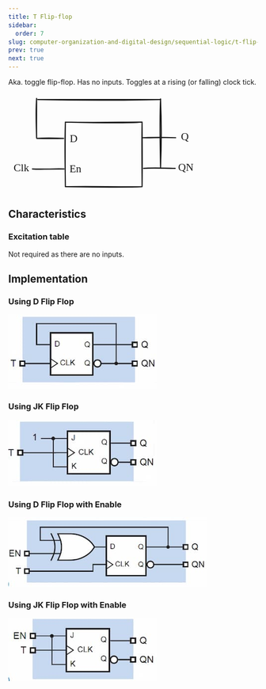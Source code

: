 ```yaml
---
title: T Flip-flop
sidebar:
  order: 7
slug: computer-organization-and-digital-design/sequential-logic/t-flip-flop
prev: true
next: true
---
```


Aka. toggle flip-flop. Has no inputs. Toggles at a rising (or falling) clock
tick.

<svg version="1.1" xmlns="http://www.w3.org/2000/svg" viewBox="0 0 356.01021474213417 185.27413761403523" height="200" class="mx-auto">
  <g stroke-linecap="round" transform="translate(106.82842707789428 54.365046704944234) rotate(0 71.81818181818176 60.454545454545496)"><path d="M0 0 C53.16 1.26, 108.51 2.81, 143.64 0 M0 0 C52.57 1.25, 105.87 -0.02, 143.64 0 M143.64 0 C143.81 42.21, 144.23 80.48, 143.64 120.91 M143.64 0 C142.9 28.03, 143.29 55.3, 143.64 120.91 M143.64 120.91 C91.38 121.36, 41.11 119.79, 0 120.91 M143.64 120.91 C113.9 122.54, 85.04 121.84, 0 120.91 M0 120.91 C-0.19 84.15, -1.74 52.85, 0 0 M0 120.91 C-0.58 87.34, -0.51 54.63, 0 0" stroke="currentColor" stroke-width="2" fill="none"></path></g><g stroke-linecap="round"><g transform="translate(53.37388162334878 84.81959215948973) rotate(0 25.121212121212125 0)"><path d="M0 0 C17.12 -1.33, 30.3 -0.97, 50.24 0 M0 0 C17.29 0.47, 33.4 0.53, 50.24 0" stroke="currentColor" stroke-width="2" fill="none"></path></g></g><mask></mask><g stroke-linecap="round"><g transform="translate(250.46479071425802 83.63777397767171) rotate(0 31.454545454545496 0)"><path d="M0 0 C15.47 0.62, 34.57 -0.98, 62.91 0 M0 0 C18.7 -0.86, 38.41 -1.15, 62.91 0" stroke="currentColor" stroke-width="2" fill="none"></path></g></g><mask></mask><g stroke-linecap="round"><g transform="translate(55.1011543506213 12.09231943221721) rotate(0 114.94942282468935 0)"><path d="M0 0 C73.16 1.68, 146.31 1.99, 229.9 0 M0 0 C91.09 -0.24, 180.9 0.4, 229.9 0" stroke="currentColor" stroke-width="2" fill="none"></path></g></g><mask></mask><g stroke-linecap="round"><g transform="translate(45.1011543506213 142.09231943221766) rotate(0 29.636363636363853 0)"><path d="M0 0 C20.19 1.58, 40.65 -1.03, 59.27 0 M0 0 C13.31 0.62, 27.42 -0.1, 59.27 0" stroke="currentColor" stroke-width="2" fill="none"></path></g></g><mask></mask><g stroke-linecap="round"><g transform="translate(253.19206344153054 140.91050125039965) rotate(0 29.636363636363853 0)"><path d="M0 0 C15.87 -1.67, 29.23 -0.94, 59.27 0 M0 0 C11.98 -0.7, 24.57 -0.32, 59.27 0" stroke="currentColor" stroke-width="2" fill="none"></path></g></g><mask></mask><g transform="translate(115.01024525971252 74.36504670494469) rotate(0 7.799995422363281 12.5)"><text x="0" y="17.619999999999997" font-family="Excalifont, Xiaolai, Segoe UI Emoji" font-size="20px" fill="currentColor" text-anchor="start" style="white-space: pre;" direction="ltr" dominant-baseline="alphabetic">D</text></g><g transform="translate(114.5556998051668 130.6377739776717) rotate(0 12.329986572265625 12.5)"><text x="0" y="17.619999999999997" font-family="Excalifont, Xiaolai, Segoe UI Emoji" font-size="20px" fill="currentColor" text-anchor="start" style="white-space: pre;" direction="ltr" dominant-baseline="alphabetic">En</text></g><g transform="translate(318.0102452597123 128.00141034130775) rotate(0 13.999984741210938 12.5)"><text x="0" y="17.619999999999997" font-family="Excalifont, Xiaolai, Segoe UI Emoji" font-size="20px" fill="currentColor" text-anchor="start" style="white-space: pre;" direction="ltr" dominant-baseline="alphabetic">QN</text></g><g transform="translate(323.37388162334855 70.27413761403523) rotate(0 7.67999267578125 12.5)"><text x="0" y="17.619999999999997" font-family="Excalifont, Xiaolai, Segoe UI Emoji" font-size="20px" fill="currentColor" text-anchor="start" style="white-space: pre;" direction="ltr" dominant-baseline="alphabetic">Q</text></g><g transform="translate(10 129) rotate(0 13.869987487792969 12.5)"><text x="0" y="17.619999999999997" font-family="Excalifont, Xiaolai, Segoe UI Emoji" font-size="20px" fill="currentColor" text-anchor="start" style="white-space: pre;" direction="ltr" dominant-baseline="alphabetic">Clk</text></g><g stroke-linecap="round"><g transform="translate(53 84) rotate(0 0 -37)"><path d="M0 0 C-0.82 -25.19, -2.01 -51.9, 0 -74 M0 0 C-0.25 -26.28, 0.1 -52.8, 0 -74" stroke="currentColor" stroke-width="2" fill="none"></path></g></g><mask></mask><g stroke-linecap="round"><g transform="translate(285 140) rotate(0 0 -64.5)"><path d="M0 0 C1.72 -40.49, 2.39 -75.23, 0 -129 M0 0 C-0.74 -44.31, -1.9 -87.67, 0 -129" stroke="currentColor" stroke-width="2" fill="none"></path></g></g><mask></mask></svg>

## Characteristics

### Excitation table

Not required as there are no inputs.

## Implementation

### Using D Flip Flop

![T Flip Flop with D Flip Flop](../../../../images/codd/t-flip-flop/with-d.jpg)

### Using JK Flip Flop
![T Flip Flop with JK Flip Flop](../../../../images/codd/t-flip-flop/with-jk.jpg)

### Using D Flip Flop with Enable
![T Flip Flop with D Flip Flop and Enable](../../../../images/codd/t-flip-flop/with-d-enable.jpg)

### Using JK Flip Flop with Enable
![T Flip Flop with JK Flip Flop and Enable](../../../../images/codd/t-flip-flop/with-jk-enable.jpg)
